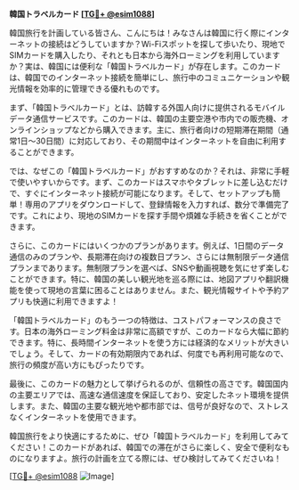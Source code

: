 **韓国トラベルカード [[TG💪+ @esim1088](https://t.me/s/esim1088)]**

韓国旅行を計画している皆さん、こんにちは！みなさんは韓国に行く際にインターネットの接続はどうしていますか？Wi-Fiスポットを探して歩いたり、現地でSIMカードを購入したり、それとも日本から海外ローミングを利用していますか？実は、韓国には便利な「韓国トラベルカード」が存在します。このカードは、韓国でのインターネット接続を簡単にし、旅行中のコミュニケーションや観光情報を効率的に管理できる優れものです。

まず、「韓国トラベルカード」とは、訪韓する外国人向けに提供されるモバイルデータ通信サービスです。このカードは、韓国の主要空港や市内での販売機、オンラインショップなどから購入できます。主に、旅行者向けの短期滞在期間（通常1日～30日間）に対応しており、その期間中はインターネットを自由に利用することができます。

では、なぜこの「韓国トラベルカード」がおすすめなのか？それは、非常に手軽で使いやすいからです。まず、このカードはスマホやタブレットに差し込むだけで、すぐにインターネット接続が可能になります。そして、セットアップも簡単！専用のアプリをダウンロードして、登録情報を入力すれば、数分で準備完了です。これにより、現地のSIMカードを探す手間や煩雑な手続きを省くことができます。

さらに、このカードにはいくつかのプランがあります。例えば、1日間のデータ通信のみのプランや、長期滞在向けの複数日プラン、さらには無制限データ通信プランまであります。無制限プランを選べば、SNSや動画視聴を気にせず楽しむことができます。特に、韓国の美しい観光地を巡る際には、地図アプリや翻訳機能を使って現地の言葉に困ることはありません。また、観光情報サイトや予約アプリも快適に利用できますよ！

「韓国トラベルカード」のもう一つの特徴は、コストパフォーマンスの良さです。日本の海外ローミング料金は非常に高額ですが、このカードなら大幅に節約できます。特に、長時間インターネットを使う方には経済的なメリットが大きいでしょう。そして、カードの有効期限内であれば、何度でも再利用可能なので、旅行の頻度が高い方にもぴったりです。

最後に、このカードの魅力として挙げられるのが、信頼性の高さです。韓国国内の主要エリアでは、高速な通信速度を保証しており、安定したネット環境を提供します。また、韓国の主要な観光地や都市部では、信号が良好なので、ストレスなくインターネットを使用できます。

韓国旅行をより快適にするために、ぜひ「韓国トラベルカード」を利用してみてください！このカードがあれば、韓国での滞在がさらに楽しく、安全で便利なものになりますよ。旅行の計画を立てる際には、ぜひ検討してみてくださいね！

[[TG💪+ @esim1088](https://t.me/s/esim1088) ![Image](https://i.postimg.cc/Y0z9fWf4/image.png)]